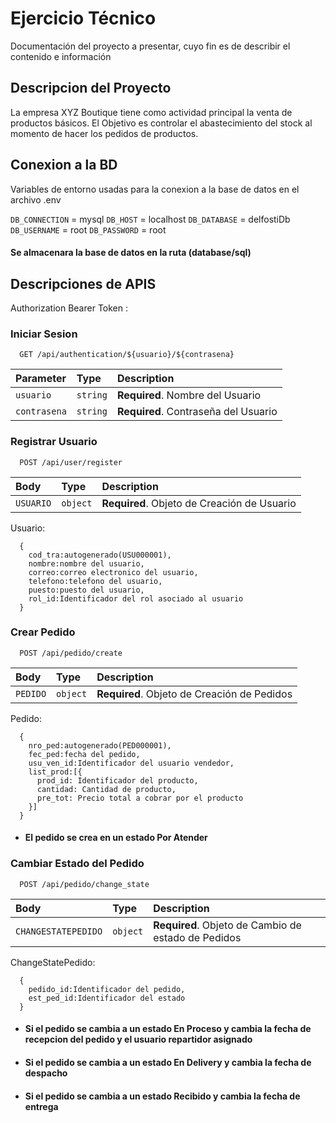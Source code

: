 # Ejercicio Técnico

Documentación del proyecto a presentar, cuyo fin es de describir el contenido e información

## Descripcion del Proyecto

La empresa XYZ Boutique tiene como actividad principal la venta de productos básicos. El Objetivo es controlar el abastecimiento del stock al momento de hacer los pedidos de productos.

## Conexion a la BD

Variables de entorno usadas para la conexion a la base de datos en el archivo .env

`DB_CONNECTION`  = mysql
`DB_HOST`  = localhost
`DB_DATABASE`  = delfostiDb
`DB_USERNAME`  = root
`DB_PASSWORD`  = root

#### Se almacenara la base de datos en la ruta (database/sql)

## Descripciones de APIS

Authorization Bearer Token : <TOKEN>
 
### Iniciar Sesion

```http
  GET /api/authentication/${usuario}/${contrasena}
```

| Parameter | Type     | Description                |
| :-------- | :------- | :------------------------- |
| `usuario` | `string` | **Required**. Nombre del Usuario |
| `contrasena` | `string` | **Required**. Contraseña del Usuario |

### Registrar Usuario

```http
  POST /api/user/register
```
| Body | Type     | Description                |
| :-------- | :------- | :------------------------- |
| `USUARIO` | `object` | **Required**. Objeto de Creación de Usuario |

Usuario:

```Object
  {
    cod_tra:autogenerado(USU000001),
    nombre:nombre del usuario,
    correo:correo electronico del usuario,
    telefono:telefono del usuario,
    puesto:puesto del usuario,
    rol_id:Identificador del rol asociado al usuario
  }
```

### Crear Pedido

```http
  POST /api/pedido/create
```

| Body | Type     | Description                       |
| :-------- | :------- | :-------------------------------- |
| `PEDIDO`      | `object` | **Required**. Objeto de Creación de Pedidos |


Pedido:

```Object
  {
    nro_ped:autogenerado(PED000001),
    fec_ped:fecha del pedido,
    usu_ven_id:Identificador del usuario vendedor,
    list_prod:[{
      prod_id: Identificador del producto,
      cantidad: Cantidad de producto,
      pre_tot: Precio total a cobrar por el producto
    }]
  }
```

- #### El pedido se crea en un estado Por Atender


### Cambiar Estado del Pedido

```http
  POST /api/pedido/change_state
```

| Body | Type     | Description                       |
| :-------- | :------- | :-------------------------------- |
| `CHANGESTATEPEDIDO`      | `object` | **Required**. Objeto de Cambio de estado de Pedidos |

ChangeStatePedido:

```Object
  {
    pedido_id:Identificador del pedido,
    est_ped_id:Identificador del estado
  }
```
- #### Si el pedido se cambia a un estado En Proceso y cambia la fecha de recepcion del pedido y el usuario repartidor asignado

- #### Si el pedido se cambia a un estado En Delivery y cambia la fecha de despacho

- #### Si el pedido se cambia a un estado Recibido y cambia la fecha de entrega